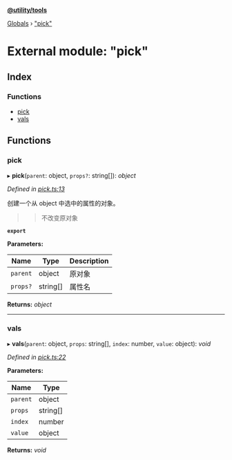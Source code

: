 **[@utility/tools](../README.md)**

[Globals](../globals.md) › ["pick"](_pick_.md)

# External module: "pick"

## Index

### Functions

* [pick](_pick_.md#pick)
* [vals](_pick_.md#vals)

## Functions

###  pick

▸ **pick**(`parent`: object, `props?`: string[]): *object*

*Defined in [pick.ts:13](https://github.com/Wimjiang/utility/blob/dd998b5/src/pick.ts#L13)*

创建一个从 object 中选中的属性的对象。

>> 不改变原对象

**`export`** 

**Parameters:**

Name | Type | Description |
------ | ------ | ------ |
`parent` | object | 原对象 |
`props?` | string[] | 属性名 |

**Returns:** *object*

___

###  vals

▸ **vals**(`parent`: object, `props`: string[], `index`: number, `value`: object): *void*

*Defined in [pick.ts:22](https://github.com/Wimjiang/utility/blob/dd998b5/src/pick.ts#L22)*

**Parameters:**

Name | Type |
------ | ------ |
`parent` | object |
`props` | string[] |
`index` | number |
`value` | object |

**Returns:** *void*